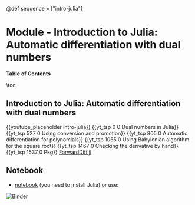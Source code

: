 @def sequence = ["intro-julia"]

# Module - Introduction to Julia: Automatic differentiation with dual numbers


**Table of Contents**

\toc


## Introduction to Julia: Automatic differentiation with dual numbers

{{youtube_placeholder intro-julia}}
{{yt_tsp 0 0 Dual numbers in Julia}}
{{yt_tsp 527 0 Using conversion and promotion}}
{{yt_tsp 805 0 Automatic differentiation for polynomials}}
{{yt_tsp 1055 0  Using Babylonian algorithm for the square root}}
{{yt_tsp 1467 0 Checking the derivative by hand}}
{{yt_tsp 1537 0 Pkg}} [ForwardDiff.jl](https://github.com/JuliaDiff/ForwardDiff.jl)

## Notebook

- [notebook](https://github.com/dataflowr/julia-notebooks.jl/blob/main/AD_with_dual_numbers_Julia.ipynb) (you need to install Julia) or use:

[![Binder](https://mybinder.org/badge_logo.svg)](https://mybinder.org/v2/gh/dataflowr/julia-notebooks.jl/HEAD)